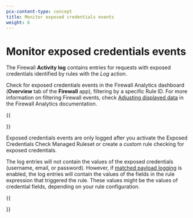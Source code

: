 ```yaml
---
pcx-content-type: concept
title: Monitor exposed credentials events
weight: 6
---
```


# Monitor exposed credentials events

The Firewall **Activity log** contains entries for requests with exposed credentials identified by rules with the *Log* action.

Check for exposed credentials events in the Firewall Analytics dashboard (**Overview** tab of the **Firewall** app), filtering by a specific Rule ID. For more information on filtering Firewall events, check [Adjusting displayed data](/waf/analytics/paid-plans#adjusting-displayed-data) in the Firewall Analytics documentation.

{{<Aside type="warning' header='Important">}}

Exposed credentials events are only logged after you activate the Exposed Credentials Check Managed Ruleset or create a custom rule checking for exposed credentials.

The log entries will not contain the values of the exposed credentials (username, email, or password). However, if [matched payload logging](/waf/managed-rulesets/payload-logging/) is enabled, the log entries will contain the values of the fields in the rule expression that triggered the rule. These values might be the values of credential fields, depending on your rule configuration.

{{</Aside>}}
